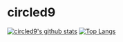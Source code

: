 # circled9

[![circled9's github stats](https://github-readme-stats.vercel.app/api?username=circled9&show_icons=true)](https://github.com/circled9)
[![Top Langs](https://github-readme-stats.vercel.app/api/top-langs/?username=circled9)](https://github.com/circled9)
